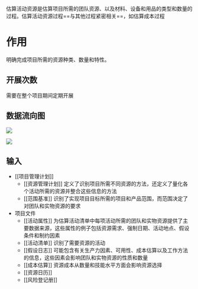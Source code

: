估算活动资源是估算项目所需的团队资源、以及材料、设备和用品的类型和数量的过程。估算活动资源过程==与其他过程紧密相关==，如估算成本过程

# 作用
明确完成项目所需的资源种类、数量和特性。

## 开展次数
需要在整个项目期间定期开展

## 数据流向图
![](https://raw.githubusercontent.com/a812305914/PMP/main/img/202210122339085.png)

![](https://raw.githubusercontent.com/a812305914/PMP/main/img/202210122339128.png)
## 输入
+ [[项目管理计划]]
	+ [[资源管理计划]] 定义了识别项目所需不同资源的方法，还定义了量化各个活动所需的资源并整合这些信息的方法
	+ [[范围基准]] 识别了实现项目目标所需的项目和产品范围，而范围决定了对团队和实物资源的要求
+ 项目文件
	+ [[活动属性]] 为估算活动清单中每项活动所需的团队和实物资源提供了主要数据来源，这些属性的例子包括资源需求、强制日期、活动地点、假设条件和制约因素
	+ [[活动清单]] 识别了需要资源的活动
	+ [[假设日志]] 可能包含有关生产力因素、可用性、成本估算以及工作方法的信息，这些因素会影响团队和实物资源的性质和数量
	+ [[成本估算]] 资源成本从数量和技能水平方面会影响资源选择
	+ [[资源日历]]
	+ [[风险登记册]]